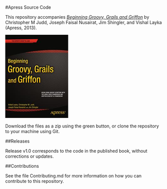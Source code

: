 #Apress Source Code

This repository accompanies [*Beginning Groovy, Grails and Griffon*](http://www.apress.com/9781430248064) by Christopher M Judd, Joseph Faisal Nusairat, Jim Shingler, and Vishal Layka (Apress, 2013).

![Cover image](9781430248064.jpg)

Download the files as a zip using the green button, or clone the repository to your machine using Git.

##Releases

Release v1.0 corresponds to the code in the published book, without corrections or updates.

##Contributions

See the file Contributing.md for more information on how you can contribute to this repository.
